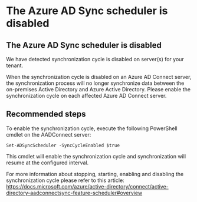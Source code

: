 <properties
	pageTitle="AAD Connect synchronization cycle is disabled"
	description="AAD Connect synchronization cycle is disabled"
	infoBubbleText="AAD Connect synchronization cycle is disabled. See details on the right."
	service="microsoft.aad.iam"
	resource="aadconnect"
	authors="aditis"
	displayOrder="1"
	articleId="ADtoAADSync_AADConnect_ASC_SynchronizationCycleDisabled"
	diagnosticScenario=""
	selfHelpType="Diagnostics"
	resourceTags=""
	productPesIds="14785"
	cloudEnvironments="public"
/>
# The Azure AD Sync scheduler is disabled
<!--issueDescription-->
## The Azure AD Sync scheduler is disabled
We have detected synchronization cycle is disabled on server(s) for your tenant.

When the synchronization cycle is disabled on an Azure AD Connect server, the synchronization process will no longer synchronize data between the on-premises Active Directory and Azure Active Directory. Please enable the synchronization cycle on each affected Azure AD Connect server.
<!--/issueDescription-->
## **Recommended steps**
To enable the synchronization cycle, execute the following PowerShell cmdlet on the AADConnect server: 

`Set-ADSyncScheduler -SyncCycleEnabled $true` 

This cmdlet will enable the synchronization cycle and synchronization will resume at the configured interval.

For more information about stopping, starting, enabling and disabling the synchronization cycle please refer to this article: [https://docs.microsoft.com/azure/active-directory/connect/active-directory-aadconnectsync-feature-scheduler#overview ](https://docs.microsoft.com/azure/active-directory/connect/active-directory-aadconnectsync-feature-scheduler#overview) 
